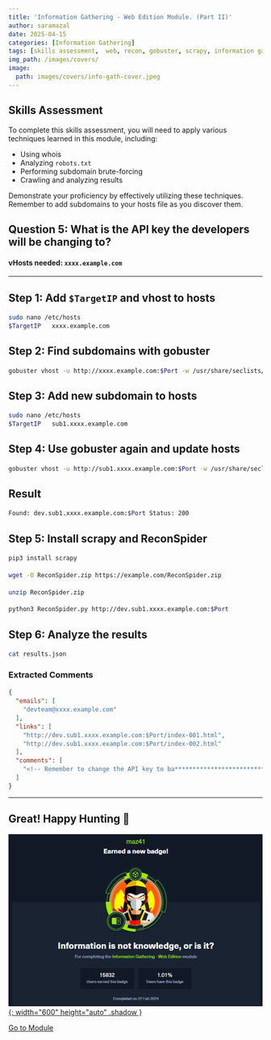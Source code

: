 ```yaml
---
title: 'Information Gathering - Web Edition Module. (Part II)'
author: saramazal
date: 2025-04-15
categories: [Information Gathering]
tags: [skills assessment,  web, recon, gobuster, scrapy, information gathering]
img_path: /images/covers/
image:
  path: images/covers/info-gath-cover.jpeg
---
```


## Skills Assessment

To complete this skills assessment, you will need to apply various techniques learned in this module, including:

- Using whois  
- Analyzing `robots.txt`  
- Performing subdomain brute-forcing  
- Crawling and analyzing results  

Demonstrate your proficiency by effectively utilizing these techniques. Remember to add subdomains to your hosts file as you discover them.

## Question 5: What is the API key the developers will be changing to?

#### vHosts needed: `xxxx.example.com`

---

## Step 1: Add `$TargetIP` and vhost to hosts

```bash
sudo nano /etc/hosts
$TargetIP   xxxx.example.com
```

## Step 2: Find subdomains with gobuster

```bash
gobuster vhost -u http://xxxx.example.com:$Port -w /usr/share/seclists/Discovery/DNS/subdomains-top1million-110000.txt --append-domain
```

## Step 3: Add new subdomain to hosts

```bash
sudo nano /etc/hosts
$TargetIP   sub1.xxxx.example.com
```

## Step 4: Use gobuster again and update hosts

```bash
gobuster vhost -u http://sub1.xxxx.example.com:$Port -w /usr/share/seclists/Discovery/DNS/subdomains-top1million-110000.txt --append-domain
```

## Result

```bash
Found: dev.sub1.xxxx.example.com:$Port Status: 200
```

## Step 5: Install scrapy and ReconSpider

```bash
pip3 install scrapy

wget -O ReconSpider.zip https://example.com/ReconSpider.zip

unzip ReconSpider.zip

python3 ReconSpider.py http://dev.sub1.xxxx.example.com:$Port
```

## Step 6: Analyze the results

```bash
cat results.json
```

### Extracted Comments

```json
{
  "emails": [
    "devteam@xxxx.example.com"
  ],
  "links": [
    "http://dev.sub1.xxxx.example.com:$Port/index-001.html",
    "http://dev.sub1.xxxx.example.com:$Port/index-002.html"
  ],
  "comments": [
    "<!-- Remember to change the API key to ba****************************** -->"
  ]
}
```

---

## Great! Happy Hunting 🔎

[![XSS Badge](/images/htb-academy/badges/info-gath-badge.png){: width="600" height="auto" .shadow }](https://academy.hackthebox.com/achievement/badge/1e195a3e-ef45-11ee-b18d-bea50ffe6cb4)

[Go to Module](https://academy.hackthebox.com/course/preview/information-gathering---web-edition)
```

